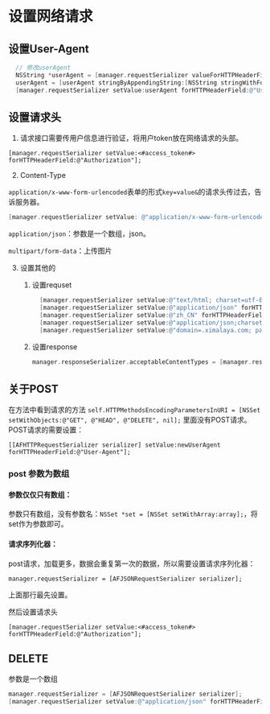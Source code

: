# 设置网络请求

## 设置User-Agent

```objective-c
  // 修改userAgent
  NSString *userAgent = [manager.requestSerializer valueForHTTPHeaderField:@"User-Agent"];
  userAgent = [userAgent stringByAppendingString:[NSString stringWithFormat:@" AccSchool/%@/DeviceID:%@/", [ACSystemManager getVersionNumber], [ACSystemManager getDeviceId]]];
  [manager.requestSerializer setValue:userAgent forHTTPHeaderField:@"User-Agent"];
```

## 设置请求头

1. 请求接口需要传用户信息进行验证，将用户token放在网络请求的头部。

```
[manager.requestSerializer setValue:<#access_token#> forHTTPHeaderField:@"Authorization"];
```

2. Content-Type

`application/x-www-form-urlencoded`表单的形式`key=value&`的请求头传过去，告诉服务器。

```objective-c
[manager.requestSerializer setValue: @"application/x-www-form-urlencoded" forHTTPHeaderField:@"Content-Type"];
```

`application/json`：参数是一个数组，json。

`multipart/form-data`：上传图片

3. 设置其他的

   1. 设置requset

      ```objective-c
        [manager.requestSerializer setValue:@"text/html; charset=utf-8" forHTTPHeaderField:@"Content-Type"];
        [manager.requestSerializer setValue:@"application/json" forHTTPHeaderField:@"Accept"];
        [manager.requestSerializer setValue:@"zh_CN" forHTTPHeaderField:@"Accept-Language"];
        [manager.requestSerializer setValue:@"application/json;charset=UTF-8" forHTTPHeaderField:@"Content-Type"];
        [manager.requestSerializer setValue:@"domain=.ximalaya.com; path=/; channel=ios-b1; 1&_device=iPhone&6703CF0C-6676-41C1-A5EB-CEA4A1EFEEC8&3.1.43; impl=com.jima.yijingtingshu; 1&_token=7104330&d858cae50f5f704f4f09c0607e30a375bbfc" forHTTPHeaderField:@"Cookie"]; 
      ```

   2. 设置response

      ```objective-c
      manager.responseSerializer.acceptableContentTypes = [manager.responseSerializer.acceptableContentTypes setByAddingObject:@"text/html"];  
      ```

## 关于POST
在方法中看到请求的方法 ` self.HTTPMethodsEncodingParametersInURI = [NSSet setWithObjects:@"GET", @"HEAD", @"DELETE", nil]; ` 里面没有POST请求。
POST请求的需要设置：

```
[[AFHTTPRequestSerializer serializer] setValue:newUserAgent forHTTPHeaderField:@"User-Agent"];
```

### post 参数为数组


#### 参数仅仅只有数组：
参数只有数组，没有参数名：`NSSet *set = [NSSet setWithArray:array];`，将set作为参数即可。

#### 请求序列化器：

post请求，加载更多，数据会重复第一次的数据，所以需要设置请求序列化器：

```
manager.requestSerializer = [AFJSONRequestSerializer serializer];
```

上面那行最先设置。

然后设置请求头

```
[manager.requestSerializer setValue:<#access_token#> forHTTPHeaderField:@"Authorization"];
```

## DELETE

参数是一个数组

```objective-c
manager.requestSerializer = [AFJSONRequestSerializer serializer];
[manager.requestSerializer setValue:@"application/json" forHTTPHeaderField:@"Content-Type"];
```



